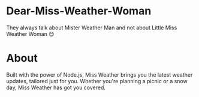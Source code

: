 # Dear-Miss-Weather-Woman
They always talk about Mister Weather Man and not about Little Miss Weather Woman 😊

# About 
Built with the power of Node.js, Miss Weather brings you the latest weather updates, tailored just for you. Whether you're planning a picnic or a snow day, Miss Weather has got you covered.

